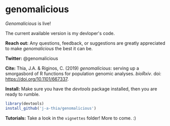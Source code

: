 # genomalicious

_Genomalicious_ is live!

The current available version is my devloper's code.

**Reach out:** Any questions, feedback, or suggestions are greatly appreciated to make _genomalicious_ the best it can be.

**Twitter:** @genomalicious

**Cite:** Thia, J.A. & Riginos, C. (2019) _genomalicious_: serving up a smorgasbord of R functions for population genomic analyses. _bioRxiv_. doi: https://doi.org/10.1101/667337. 

**Install:** Make sure you have the _devtools_ package installed, then you are ready to rumble.

```R
library(devtools)
install_github('j-a-thia/genomalicious')
```

**Tutorials:** Take a look in the `vignettes` folder! More to come. :)
